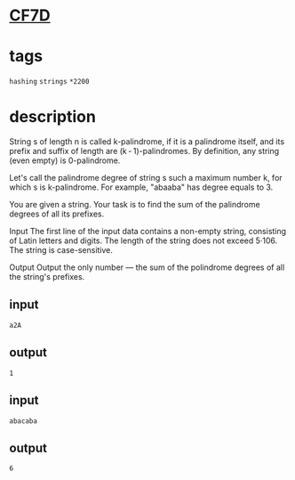 # [CF7D](https://codeforces.com/contest/7/problem/D)

# tags
`hashing` `strings` `*2200`

# description

String s of length n is called k-palindrome, if it is a palindrome itself, and its prefix and suffix of length  are (k - 1)-palindromes. By definition, any string (even empty) is 0-palindrome.

Let's call the palindrome degree of string s such a maximum number k, for which s is k-palindrome. For example, "abaaba" has degree equals to 3.

You are given a string. Your task is to find the sum of the palindrome degrees of all its prefixes.

Input
The first line of the input data contains a non-empty string, consisting of Latin letters and digits. The length of the string does not exceed 5·106. The string is case-sensitive.

Output
Output the only number — the sum of the polindrome degrees of all the string's prefixes.

## input
```
a2A
```

## output
```
1
```

## input
```
abacaba
```

## output
```
6
```


